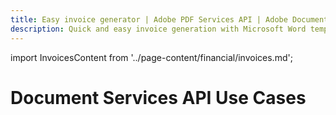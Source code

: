 ```yaml
---
title: Easy invoice generator | Adobe PDF Services API | Adobe Document Services
description: Quick and easy invoice generation with Microsoft Word templates and your data using Document Generation service. Our PDF Services API helps you create, convert, OCR PDFs and more. Free 6-month trial. Learn more today.
---
```


import InvoicesContent from '../page-content/financial/invoices.md';


<Hero slots="heading" variant="fullwidth" theme="dark"  customLayout className="herobgImage Hero-Banner"/>

# Document Services API Use Cases


<MenuWrapperComponent  menuItem= 'subMenuPages'  slots="content"  repeat="1" theme="lightest" className="Invoices"/>

<InvoicesContent />
